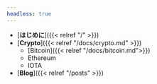 ```yaml
---
headless: true
---
```


- [**はじめに**]({{< relref "/" >}})
- [**Crypto**]({{< relref "/docs/crypto.md" >}})
  - [Bitcoin]({{< relref "/docs/bitcoin.md">}})
  - Ethereum
  - IOTA
- [**Blog**]({{< relref "/posts" >}})
